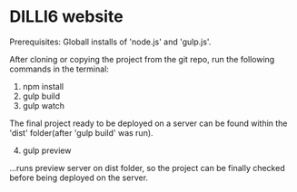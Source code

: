 # DILLI6 website

Prerequisites:
Globall installs of 'node.js' and 'gulp.js'.

After cloning or copying the project from the git repo, run the following commands in the terminal:

1. npm install
2. gulp build
3. gulp watch

The final project ready to be deployed on a server can be found within the 'dist' folder(after 'gulp build' was run).

4. gulp preview

...runs preview server on dist folder, so the project can be finally checked before being deployed on the server.